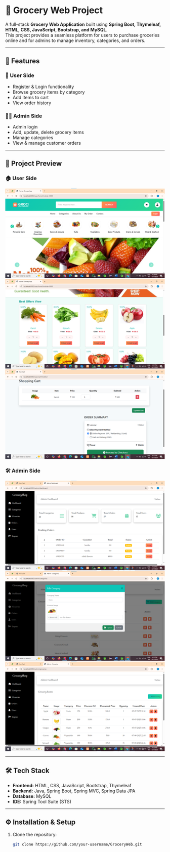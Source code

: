 # 🛒 Grocery Web Project

A full-stack **Grocery Web Application** built using **Spring Boot, Thymeleaf, HTML, CSS, JavaScript, Bootstrap, and MySQL**.  
This project provides a seamless platform for users to purchase groceries online and for admins to manage inventory, categories, and orders.  

---

## 🚀 Features

### 👤 User Side
- Register & Login functionality  
- Browse grocery items by category  
- Add items to cart  
- View order history  

### 👨‍💼 Admin Side
- Admin login  
- Add, update, delete grocery items  
- Manage categories  
- View & manage customer orders  

---

## 📸 Project Preview

### 🏠 User Side
![Homepage 1](src/main/resources/static/Project%20View/home%20page%20-1.png)
![Homepage 2](src/main/resources/static/Project%20View/home%20page%20-2.png)
![Add to Cart](src/main/resources/static/Project%20View/add%20to%20cart.png)


### 🛠️ Admin Side
![Admin Dashboard](src/main/resources/static/Project%20View/admin%20dashboard.png)
![Admin Category](src/main/resources/static/Project%20View/category.png)
![Admin Grocery](src/main/resources/static/Project%20View/grocery%20item.png)

---

## 🛠️ Tech Stack

- **Frontend:** HTML, CSS, JavaScript, Bootstrap, Thymeleaf  
- **Backend:** Java, Spring Boot, Spring MVC, Spring Data JPA  
- **Database:** MySQL  
- **IDE:** Spring Tool Suite (STS)  

---

## ⚙️ Installation & Setup

1. Clone the repository:  
   ```bash
   git clone https://github.com/your-username/GroceryWeb.git

